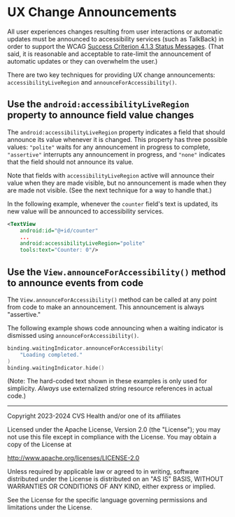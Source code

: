 # UX Change Announcements
All user experiences changes resulting from user interactions or automatic updates must be announced to accessibility services (such as TalkBack) in order to support the WCAG [Success Criterion 4.1.3 Status Messages](https://www.w3.org/TR/WCAG22/#status-messages). (That said, it is reasonable and acceptable to rate-limit the announcement of automatic updates or they can overwhelm the user.)

There are two key techniques for providing UX change announcements: `accessibilityLiveRegion` and `announceForAccessibility()`.

## Use the `android:accessibilityLiveRegion` property to announce field value changes

The `android:accessibilityLiveRegion` property indicates a field that should announce its value whenever it is changed. This property has three possible values: `"polite"` waits for any announcement in progress to complete, `"assertive"` interrupts any announcement in progress, and `"none"` indicates that the field should not announce its value.

Note that fields with `accessibilityLiveRegion` active will announce their value when they are made visible, but no announcement is made when they are made not visible. (See the next technique for a way to handle that.)

In the following example, whenever the `counter` field's text is updated, its new value will be announced to accessibility services.

```xml
<TextView
    android:id="@+id/counter"
    ...
    android:accessibilityLiveRegion="polite"
    tools:text="Counter: 0"/>
```

## Use the `View.announceForAccessibility()` method to announce events from code

The `View.announceForAccessibility()` method can be called at any point from code to make an announcement. This announcement is always "assertive."

The following example shows code announcing when a waiting indicator is dismissed using `announceForAccessibility()`. 

```kotlin
binding.waitingIndicator.announceForAccessibility(
    "Loading completed."
)
binding.waitingIndicator.hide()
```

(Note: The hard-coded text shown in these examples is only used for simplicity. _Always_ use externalized string resource references in actual code.)

----

Copyright 2023-2024 CVS Health and/or one of its affiliates
   
Licensed under the Apache License, Version 2.0 (the "License");
you may not use this file except in compliance with the License.
You may obtain a copy of the License at

http://www.apache.org/licenses/LICENSE-2.0
       
Unless required by applicable law or agreed to in writing, software
distributed under the License is distributed on an "AS IS" BASIS,
WITHOUT WARRANTIES OR CONDITIONS OF ANY KIND, either express or implied.
   
See the License for the specific language governing permissions and
limitations under the License.

